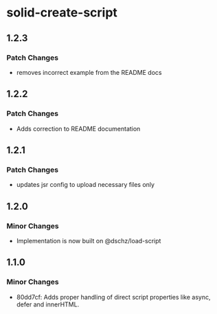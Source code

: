 # solid-create-script

## 1.2.3

### Patch Changes

- removes incorrect example from the README docs

## 1.2.2

### Patch Changes

- Adds correction to README documentation

## 1.2.1

### Patch Changes

- updates jsr config to upload necessary files only

## 1.2.0

### Minor Changes

- Implementation is now built on @dschz/load-script

## 1.1.0

### Minor Changes

- 80dd7cf: Adds proper handling of direct script properties like async, defer and innerHTML.
